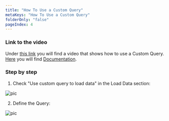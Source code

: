 ```yaml
---
title: "How To Use a Custom Query"
metaKeys: "How To Use a Custom Query"
folderOnly: "false"
pageIndex: 4
---
```



### Link to the video

Under [this link](https://profitbasedocs.blob.core.windows.net/videos/Worksheet%20-%20Custom%20Query.mp4) you will find a video that shows how to use a Custom Query. [Here](../customquery.md) you will find [Documentation](../customquery.md).
<br/>

### Step by step


1. Check "Use custom query to load data" in the Load Data section:

![pic](https://profitbasedocs.blob.core.windows.net/images/HTcq%20(1).png)

2. Define the Query: 

![pic](https://profitbasedocs.blob.core.windows.net/images/HTcq%20(2).png)

